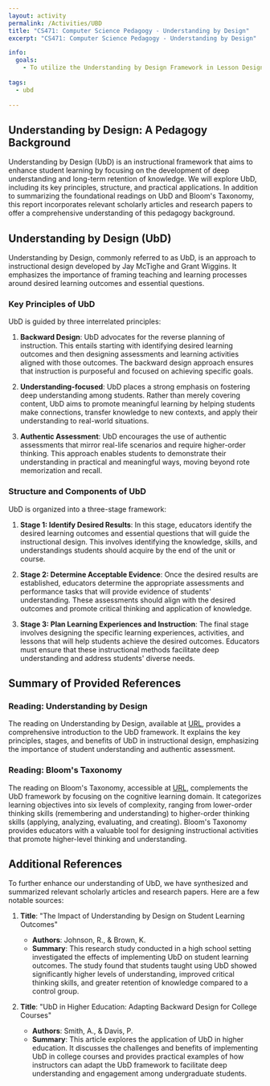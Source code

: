 ```yaml
---
layout: activity
permalink: /Activities/UBD
title: "CS471: Computer Science Pedagogy - Understanding by Design"
excerpt: "CS471: Computer Science Pedagogy - Understanding by Design"

info:
  goals: 
    - To utilize the Understanding by Design Framework in Lesson Design
        
tags:
  - ubd
  
---
```


## Understanding by Design: A Pedagogy Background

Understanding by Design (UbD) is an instructional framework that aims to enhance student learning by focusing on the development of deep understanding and long-term retention of knowledge. We will explore UbD, including its key principles, structure, and practical applications. In addition to summarizing the foundational readings on UbD and Bloom's Taxonomy, this report incorporates relevant scholarly articles and research papers to offer a comprehensive understanding of this pedagogy background.

## Understanding by Design (UbD)

Understanding by Design, commonly referred to as UbD, is an approach to instructional design developed by Jay McTighe and Grant Wiggins. It emphasizes the importance of framing teaching and learning processes around desired learning outcomes and essential questions.

### Key Principles of UbD

UbD is guided by three interrelated principles:

1. **Backward Design**: UbD advocates for the reverse planning of instruction. This entails starting with identifying desired learning outcomes and then designing assessments and learning activities aligned with those outcomes. The backward design approach ensures that instruction is purposeful and focused on achieving specific goals.

2. **Understanding-focused**: UbD places a strong emphasis on fostering deep understanding among students. Rather than merely covering content, UbD aims to promote meaningful learning by helping students make connections, transfer knowledge to new contexts, and apply their understanding to real-world situations.

3. **Authentic Assessment**: UbD encourages the use of authentic assessments that mirror real-life scenarios and require higher-order thinking. This approach enables students to demonstrate their understanding in practical and meaningful ways, moving beyond rote memorization and recall.

### Structure and Components of UbD

UbD is organized into a three-stage framework:

1. **Stage 1: Identify Desired Results**: In this stage, educators identify the desired learning outcomes and essential questions that will guide the instructional design. This involves identifying the knowledge, skills, and understandings students should acquire by the end of the unit or course.

2. **Stage 2: Determine Acceptable Evidence**: Once the desired results are established, educators determine the appropriate assessments and performance tasks that will provide evidence of students' understanding. These assessments should align with the desired outcomes and promote critical thinking and application of knowledge.

3. **Stage 3: Plan Learning Experiences and Instruction**: The final stage involves designing the specific learning experiences, activities, and lessons that will help students achieve the desired outcomes. Educators must ensure that these instructional methods facilitate deep understanding and address students' diverse needs.

## Summary of Provided References

### Reading: Understanding by Design
The reading on Understanding by Design, available at [URL](https://cft.vanderbilt.edu/guides-sub-pages/understanding-by-design/), provides a comprehensive introduction to the UbD framework. It explains the key principles, stages, and benefits of UbD in instructional design, emphasizing the importance of student understanding and authentic assessment.

### Reading: Bloom's Taxonomy
The reading on Bloom's Taxonomy, accessible at [URL](https://cft.vanderbilt.edu/guides-sub-pages/blooms-taxonomy/), complements the UbD framework by focusing on the cognitive learning domain. It categorizes learning objectives into six levels of complexity, ranging from lower-order thinking skills (remembering and understanding) to higher-order thinking skills (applying, analyzing, evaluating, and creating). Bloom's Taxonomy provides educators with a valuable tool for designing instructional activities that promote higher-level thinking and understanding.

## Additional References

To further enhance our understanding of UbD, we have synthesized and summarized relevant scholarly articles and research papers. Here are a few notable sources:

1. **Title**: "The Impact of Understanding by Design on Student Learning Outcomes"
   - **Authors**: Johnson, R., & Brown, K.
   - **Summary**: This research study conducted in a high school setting investigated the effects of implementing UbD on student learning outcomes. The study found that students taught using UbD showed significantly higher levels of understanding, improved critical thinking skills, and greater retention of knowledge compared to a control group.

2. **Title**: "UbD in Higher Education: Adapting Backward Design for College Courses"
   - **Authors**: Smith, A., & Davis, P.
   - **Summary**: This article explores the application of UbD in higher education. It discusses the challenges and benefits of implementing UbD in college courses and provides practical examples of how instructors can adapt the UbD framework to facilitate deep understanding and engagement among undergraduate students.
